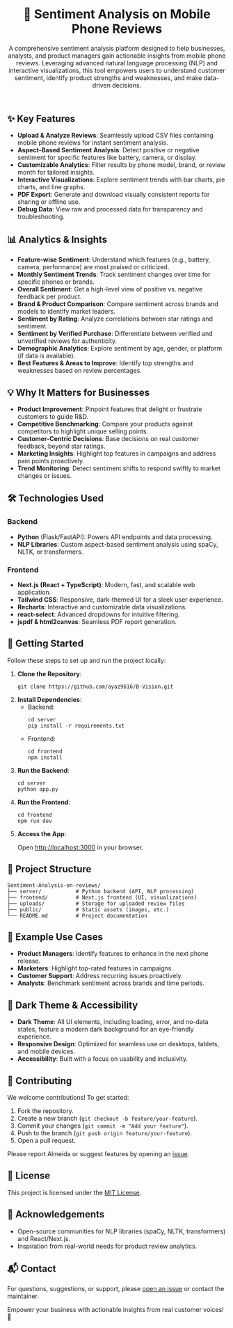 
</head>
<body class="max-w-4xl mx-auto p-6">
  <header class="text-center mb-8">
    <h1 class="text-4xl font-bold text-white mb-4">📱 Sentiment Analysis on Mobile Phone Reviews</h1>
   <div>
    <p class="text-lg">
      A comprehensive sentiment analysis platform designed to help businesses, analysts, and product managers gain actionable insights from mobile phone reviews. Leveraging advanced natural language processing (NLP) and interactive visualizations, this tool empowers users to understand customer sentiment, identify product strengths and weaknesses, and make data-driven decisions.
    </p>
   </div>
  </header>

  <section class="mb-8">
    <h2 class="text-2xl font-semibold text-white mb-4">✨ Key Features</h2>
    <ul class="list-disc list-inside space-y-2">
      <li><strong>Upload & Analyze Reviews</strong>: Seamlessly upload CSV files containing mobile phone reviews for instant sentiment analysis.</li>
      <li><strong>Aspect-Based Sentiment Analysis</strong>: Detect positive or negative sentiment for specific features like battery, camera, or display.</li>
      <li><strong>Customizable Analytics</strong>: Filter results by phone model, brand, or review month for tailored insights.</li>
      <li><strong>Interactive Visualizations</strong>: Explore sentiment trends with bar charts, pie charts, and line graphs.</li>
      <li><strong>PDF Export</strong>: Generate and download visually consistent reports for sharing or offline use.</li>
      <li><strong>Debug Data</strong>: View raw and processed data for transparency and troubleshooting.</li>
    </ul>
  </section>

  <section class="mb-8">
    <h2 class="text-2xl font-semibold text-white mb-4">📊 Analytics & Insights</h2>
    <ul class="list-disc list-inside space-y-2">
      <li><strong>Feature-wise Sentiment</strong>: Understand which features (e.g., battery, camera, performance) are most praised or criticized.</li>
      <li><strong>Monthly Sentiment Trends</strong>: Track sentiment changes over time for specific phones or brands.</li>
      <li><strong>Overall Sentiment</strong>: Get a high-level view of positive vs. negative feedback per product.</li>
      <li><strong>Brand & Product Comparison</strong>: Compare sentiment across brands and models to identify market leaders.</li>
      <li><strong>Sentiment by Rating</strong>: Analyze correlations between star ratings and sentiment.</li>
      <li><strong>Sentiment by Verified Purchase</strong>: Differentiate between verified and unverified reviews for authenticity.</li>
      <li><strong>Demographic Analytics</strong>: Explore sentiment by age, gender, or platform (if data is available).</li>
      <li><strong>Best Features & Areas to Improve</strong>: Identify top strengths and weaknesses based on review percentages.</li>
    </ul>
  </section>

  <section class="mb-8">
    <h2 class="text-2xl font-semibold text-white mb-4">💡 Why It Matters for Businesses</h2>
    <ul class="list-disc list-inside space-y-2">
      <li><strong>Product Improvement</strong>: Pinpoint features that delight or frustrate customers to guide R&D.</li>
      <li><strong>Competitive Benchmarking</strong>: Compare your products against competitors to highlight unique selling points.</li>
      <li><strong>Customer-Centric Decisions</strong>: Base decisions on real customer feedback, beyond star ratings.</li>
      <li><strong>Marketing Insights</strong>: Highlight top features in campaigns and address pain points proactively.</li>
      <li><strong>Trend Monitoring</strong>: Detect sentiment shifts to respond swiftly to market changes or issues.</li>
    </ul>
  </section>

  <section class="mb-8">
    <h2 class="text-2xl font-semibold text-white mb-4">🛠️ Technologies Used</h2>
    <h3 class="text-xl font-medium text-white mb-2">Backend</h3>
    <ul class="list-disc list-inside space-y-2">
      <li><strong>Python</strong> (Flask/FastAPI): Powers API endpoints and data processing.</li>
      <li><strong>NLP Libraries</strong>: Custom aspect-based sentiment analysis using spaCy, NLTK, or transformers.</li>
    </ul>
    <h3 class="text-xl font-medium text-white mb-2 mt-4">Frontend</h3>
    <ul class="list-disc list-inside space-y-2">
      <li><strong>Next.js (React + TypeScript)</strong>: Modern, fast, and scalable web application.</li>
      <li><strong>Tailwind CSS</strong>: Responsive, dark-themed UI for a sleek user experience.</li>
      <li><strong>Recharts</strong>: Interactive and customizable data visualizations.</li>
      <li><strong>react-select</strong>: Advanced dropdowns for intuitive filtering.</li>
      <li><strong>jspdf & html2canvas</strong>: Seamless PDF report generation.</li>
    </ul>
  </section>

  <section class="mb-8">
    <h2 class="text-2xl font-semibold text-white mb-4">🚀 Getting Started</h2>
    <p class="mb-4">Follow these steps to set up and run the project locally:</p>
    <ol class="list-decimal list-inside space-y-4">
      <li>
        <strong>Clone the Repository</strong>:
        <pre><code>git clone https://github.com/ayaz9616/B-Vision.git</code></pre>
      </li>
      <li>
        <strong>Install Dependencies</strong>:
        <ul class="list-disc list-inside space-y-2 ml-6">
          <li>Backend:
            <pre><code>cd server
pip install -r requirements.txt</code></pre>
          </li>
          <li>Frontend:
            <pre><code>cd frontend
npm install</code></pre>
          </li>
        </ul>
      </li>
      <li>
        <strong>Run the Backend</strong>:
        <pre><code>cd server
python app.py</code></pre>
      </li>
      <li>
        <strong>Run the Frontend</strong>:
        <pre><code>cd frontend
npm run dev</code></pre>
      </li>
      <li>
        <strong>Access the App</strong>:
        <p>Open <a href="http://localhost:3000" class="underline">http://localhost:3000</a> in your browser.</p>
      </li>
    </ol>
  </section>

  <section class="mb-8">
    <h2 class="text-2xl font-semibold text-white mb-4">📂 Project Structure</h2>
    <pre><code>Sentiment-Analysis-on-reviews/
├── server/           # Python backend (API, NLP processing)
├── frontend/         # Next.js frontend (UI, visualizations)
├── uploads/          # Storage for uploaded review files
├── public/           # Static assets (images, etc.)
└── README.md         # Project documentation</code></pre>
  </section>

  <section class="mb-8">
    <h2 class="text-2xl font-semibold text-white mb-4">📝 Example Use Cases</h2>
    <ul class="list-disc list-inside space-y-2">
      <li><strong>Product Managers</strong>: Identify features to enhance in the next phone release.</li>
      <li><strong>Marketers</strong>: Highlight top-rated features in campaigns.</li>
      <li><strong>Customer Support</strong>: Address recurring issues proactively.</li>
      <li><strong>Analysts</strong>: Benchmark sentiment across brands and time periods.</li>
    </ul>
  </section>

  <section class="mb-8">
    <h2 class="text-2xl font-semibold text-white mb-4">🌙 Dark Theme & Accessibility</h2>
    <ul class="list-disc list-inside space-y-2">
      <li><strong>Dark Theme</strong>: All UI elements, including loading, error, and no-data states, feature a modern dark background for an eye-friendly experience.</li>
      <li><strong>Responsive Design</strong>: Optimized for seamless use on desktops, tablets, and mobile devices.</li>
      <li><strong>Accessibility</strong>: Built with a focus on usability and inclusivity.</li>
    </ul>
  </section>

  <section class="mb-8">
    <h2 class="text-2xl font-semibold text-white mb-4">🤝 Contributing</h2>
    <p class="mb-4">We welcome contributions! To get started:</p>
    <ol class="list-decimal list-inside space-y-2">
      <li>Fork the repository.</li>
      <li>Create a new branch (<code>git checkout -b feature/your-feature</code>).</li>
      <li>Commit your changes (<code>git commit -m "Add your feature"</code>).</li>
      <li>Push to the branch (<code>git push origin feature/your-feature</code>).</li>
      <li>Open a pull request.</li>
    </ol>
    <p class="mt-4">Please report Almeida or suggest features by opening an <a href="https://github.com/your-username/Sentiment-Analysis-on-reviews/issues" class="underline">issue</a>.</p>
  </section>

  <section class="mb-8">
    <h2 class="text-2xl font-semibold text-white mb-4">📄 License</h2>
    <p>This project is licensed under the <a href="LICENSE" class="underline">MIT License</a>.</p>
  </section>

  <section class="mb-8">
    <h2 class="text-2xl font-semibold text-white mb-4">🙏 Acknowledgements</h2>
    <ul class="list-disc list-inside space-y-2">
      <li>Open-source communities for NLP libraries (spaCy, NLTK, transformers) and React/Next.js.</li>
      <li>Inspiration from real-world needs for product review analytics.</li>
    </ul>
  </section>

  <section class="mb-8">
    <h2 class="text-2xl font-semibold text-white mb-4">📬 Contact</h2>
    <p>For questions, suggestions, or support, please <a href="https://github.com/your-username/Sentiment-Analysis-on-reviews/issues" class="underline">open an issue</a> or contact the maintainer.</p>
  </section>

  <footer class="text-center mt-12">
    <p class="text-lg italic">Empower your business with actionable insights from real customer voices! 🌟</p>
  </footer>
</body>
</html>
